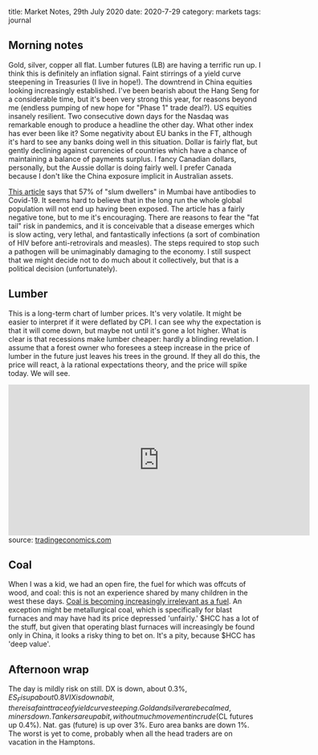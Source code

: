 title: Market Notes, 29th July 2020
date: 2020-7-29
category: markets
tags: journal


## Morning notes

Gold, silver, copper all flat.
Lumber futures (LB) are having a terrific run up. I think this is definitely an inflation signal.
Faint stirrings of a yield curve steepening in Treasuries (I live in hope!).
The downtrend in China equities looking increasingly established. 
I've been bearish about the Hang Seng for a considerable time, but it's been very strong this year, 
for reasons beyond me (endless pumping of new hope for "Phase 1" trade deal?).
US equities insanely resilient. Two consecutive down days for the Nasdaq was remarkable enough to produce a headline the other day. What other index has ever been like it?
Some negativity about EU banks in the FT, although it's hard to see any banks doing well in this situation.
Dollar is fairly flat, but gently declining against currencies of countries which have a chance of maintaining a balance of payments surplus. I fancy Canadian dollars, personally, but the Aussie dollar is doing fairly well. 
I prefer Canada because I don't like the China exposure implicit in Australian assets.

[This article](https://www.ft.com/content/5cfb2253-40ec-4ef3-9c1a-94b8a7bf2307) says that 57% of "slum dwellers" in Mumbai have antibodies to Covid-19. It seems hard to believe that in the long run the whole global population will not end up having been exposed. The article has a fairly negative tone, but to me it's encouraging. 
There are reasons to fear the "fat tail" risk in pandemics, and it is conceivable that a disease emerges which is slow acting, very lethal, and fantastically infections (a sort of combination of HIV before anti-retrovirals and measles). The steps required to stop such a pathogen will be unimaginably damaging to the economy. I still suspect that we might decide not to do much about it collectively, but that is a political decision (unfortunately).


## Lumber

This is a long-term chart of lumber prices. It's very volatile. It might be easier to interpret if it were deflated by CPI. I can see why the expectation is that it will come down, but maybe not until it's gone a lot higher.
What is clear is that recessions make lumber cheaper: hardly a blinding revelation. 
I assume that a forest owner who foresees a steep increase in the price of lumber in the future just leaves his trees in the ground. If they all do this, the price will react, à la rational expectations theory, and the price will spike today. We will see.

<iframe src='https://d3fy651gv2fhd3.cloudfront.net/embed/?s=lb1&v=202007290917V20200716&d1=19200823&h=300&w=600' height='300' width='600'  frameborder='0' scrolling='no'></iframe><br />source: <a href='https://tradingeconomics.com/commodity/lumber'>tradingeconomics.com</a>

## Coal

When I was a kid, we had an open fire, the fuel for which was offcuts of wood, and coal: this is not an experience shared by many children in the west these days.
[Coal is becoming increasingly irrelevant as a fuel](https://wolfstreet.com/2020/07/28/why-theres-no-hope-for-coal-consumption-plunged-to-multi-decade-lows/).
An exception might be metallurgical coal, which is specifically for blast furnaces and may have had its price depressed 'unfairly.' $HCC has a lot of the stuff, but given that operating blast furnaces will increasingly be found only in China, it looks a risky thing to bet on. It's a pity, because $HCC has 'deep value'.

## Afternoon wrap

The day is mildly risk on still.
DX is down, about 0.3%,
$ES_F is up about 0.8%,
VIX is down a bit,
there is a faint trace of yield curve steeping.
Gold and silver are becalmed, miners down.
Tankers are up a bit, without much movement in crude ($CL futures up 0.4%).
Nat. gas (future) is up over 3%. 
Euro area banks are down 1%.
The worst is yet to come, probably when all the head traders are on vacation in the Hamptons.

 